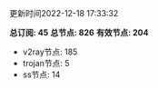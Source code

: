 更新时间2022-12-18 17:33:32

**总订阅: 45**
**总节点: 826**
**有效节点: 204**
- v2ray节点: 185
- trojan节点: 5
- ss节点: 14
